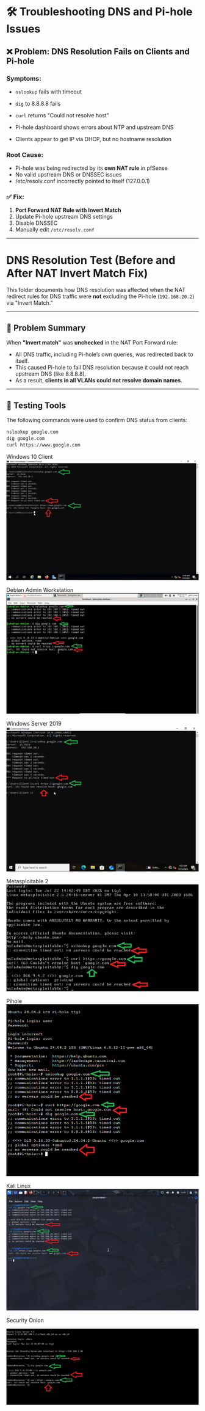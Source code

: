 # 🛠️ Troubleshooting DNS and Pi-hole Issues

## ❌ Problem: DNS Resolution Fails on Clients and Pi-hole

### Symptoms:
- `nslookup` fails with timeout
- `dig` to 8.8.8.8 fails
- `curl` returns "Could not resolve host"

- Pi-hole dashboard shows errors about NTP and upstream DNS
- Clients appear to get IP via DHCP, but no hostname resolution

### Root Cause:
- Pi-hole was being redirected by its **own NAT rule** in pfSense
- No valid upstream DNS or DNSSEC issues
- /etc/resolv.conf incorrectly pointed to itself (127.0.0.1)

### ✅ Fix:
1. **Port Forward NAT Rule with Invert Match**
2. Update Pi-hole upstream DNS settings
3. Disable DNSSEC
4. Manually edit `/etc/resolv.conf`

---

# DNS Resolution Test (Before and After NAT Invert Match Fix)

This folder documents how DNS resolution was affected when the NAT redirect rules for DNS traffic were **not** excluding the Pi-hole (`192.168.20.2`) via "Invert Match."

---

## 🔧 Problem Summary

When **"Invert match"** was **unchecked** in the NAT Port Forward rule:

- All DNS traffic, including Pi-hole’s own queries, was redirected back to itself.
- This caused Pi-hole to fail DNS resolution because it could not reach upstream DNS (like 8.8.8.8).
- As a result, **clients in all VLANs could not resolve domain names**.

---

## 🧪 Testing Tools

The following commands were used to confirm DNS status from clients:

```bash
nslookup google.com
dig google.com
curl https://www.google.com
```
Windows 10 Client
![Win10](1_Troubleshoot_Win.png)

Debian Admin Workstation
![Debian](2_Troubleshoot_Debian.png)

Windows Server 2019
![WinServer](3_Troubleshoot_WinServer.png)

Metasploitable 2
![Meta](4_Troubleshoot_Meta.png)

Pihole
![Pihole](5_Troubleshoot_Pihole.png)

Kali Linux
![Kali](6_Troubleshoot_Kali.png)

Security Onion

![SecO](7_Troubleshoot_Seconion.png)

